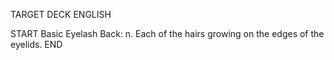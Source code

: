 TARGET DECK
ENGLISH

START
Basic
Eyelash
Back: n. Each of the hairs growing on the edges of the eyelids.
END
